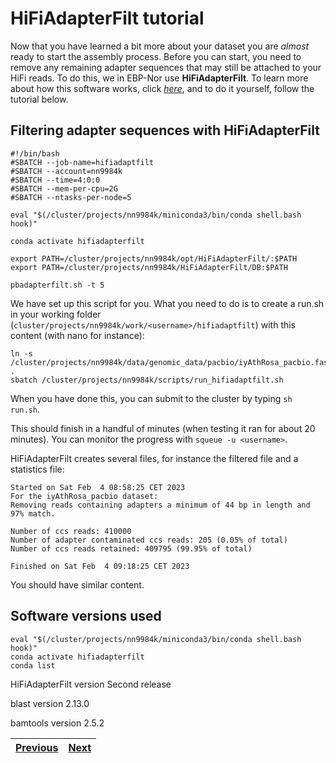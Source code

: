 # HiFiAdapterFilt tutorial

Now that you have learned a bit more about your dataset you are *almost* ready to start the assembly process. Before you can start, you need to remove any remaining adapter sequences that may still be attached to your HiFi reads. To do this, we in EBP-Nor use **HiFiAdapterFilt**. To learn more about how this software works, click [*here*](https://github.com/sheinasim/HiFiAdapterFilt), and to do it yourself, follow the tutorial below.

## Filtering adapter sequences with HiFiAdapterFilt

```
#!/bin/bash
#SBATCH --job-name=hifiadaptfilt
#SBATCH --account=nn9984k
#SBATCH --time=4:0:0
#SBATCH --mem-per-cpu=2G
#SBATCH --ntasks-per-node=5

eval "$(/cluster/projects/nn9984k/miniconda3/bin/conda shell.bash hook)" 

conda activate hifiadapterfilt

export PATH=/cluster/projects/nn9984k/opt/HiFiAdapterFilt/:$PATH
export PATH=/cluster/projects/nn9984k/HiFiAdapterFilt/DB:$PATH

pbadapterfilt.sh -t 5
```

We have set up this script for you. What you need to do is to create a run.sh in your working folder (`cluster/projects/nn9984k/work/<username>/hifiadaptfilt`) with this content (with nano for instance):

```
ln -s /cluster/projects/nn9984k/data/genomic_data/pacbio/iyAthRosa_pacbio.fastq.gz  . 
sbatch /cluster/projects/nn9984k/scripts/run_hifiadaptfilt.sh
```  
When you have done this, you can submit to the cluster by typing `sh run.sh`.

This should finish in a handful of minutes (when testing it ran for about 20 minutes). You can monitor the progress with `squeue -u <username>`.

HiFiAdapterFilt creates several files, for instance the filtered file and a statistics file: 

```
Started on Sat Feb  4 08:58:25 CET 2023
For the iyAthRosa_pacbio dataset:
Removing reads containing adapters a minimum of 44 bp in length and 97% match.

Number of ccs reads: 410000
Number of adapter contaminated ccs reads: 205 (0.05% of total)
Number of ccs reads retained: 409795 (99.95% of total)

Finished on Sat Feb  4 09:18:25 CET 2023
```

You should have similar content.

## Software versions used
```
eval "$(/cluster/projects/nn9984k/miniconda3/bin/conda shell.bash hook)" 
conda activate hifiadapterfilt
conda list
```
HiFiAdapterFilt version Second release

blast version 2.13.0

bamtools version 2.5.2

|[Previous](https://github.com/ebp-nor/genome-assembly-workshop-2023/blob/main/02_Smudgeplot.md)|[Next](https://github.com/ebp-nor/genome-assembly-workshop-2023/blob/main/04_hifiasm.md)|
|---|---|
